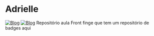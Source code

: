 # Adrielle
[![Blog](https://img.shields.io/badge/LinkedIn-0077B5?style=for-the-badge&logo=linkedin&logoColor=white)](https://www.linkedin.com/in/adrielle-rocha-82727421b/)
[![Blog](https://img.shields.io/badge/Instagram-E4405F?style=for-the-badge&logo=instagram&logoColor=white)]()
Repositório aula Front
finge que tem um repositório de badges aqui
